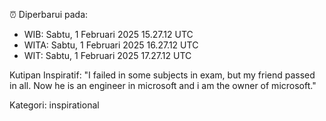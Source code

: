 ⏰ Diperbarui pada:
- WIB: Sabtu, 1 Februari 2025 15.27.12 UTC
- WITA: Sabtu, 1 Februari 2025 16.27.12 UTC
- WIT: Sabtu, 1 Februari 2025 17.27.12 UTC

Kutipan Inspiratif:
"I failed in some subjects in exam, but my friend passed in all. Now he is an engineer in microsoft and i am the owner of microsoft."


Kategori: inspirational

